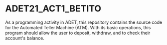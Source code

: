 # ADET21_ACT1_BETITO
As a programming activity in ADET, this repository contains the source code for the Automated Teller Machine (ATM).
With its basic operations, this program should allow the user to deposit, withdraw, and to check their account's balance.
